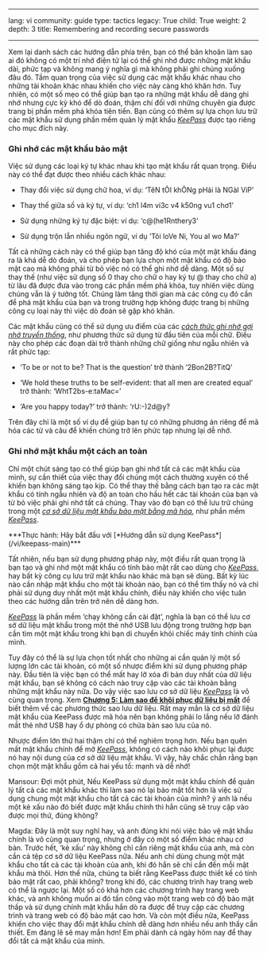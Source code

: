 

---

lang: vi
community: guide
type: tactics
legacy: True
child: True
weight: 2
depth: 3
title: Remembering and recording secure passwords

---

Xem lại danh sách các hướng dẫn phía trên, bạn có thể băn khoăn làm sao ai đó không có một trí nhớ điện tử lại có thể ghi nhớ được những mật khẩu dài, phức tạp và không mang ý nghĩa gì mà không phải ghi chúng xuống đâu đó. Tầm quan trọng của việc sử dụng các mật khẩu khác nhau cho những tài khoản khác nhau khiến cho việc này càng khó khăn hơn. Tuy nhiên, có một số mẹo có thể giúp bạn tạo ra những mật khẩu dễ dàng ghi nhớ nhưng cực kỳ khó để dò đoán, thậm chí đối với những chuyên gia được trang bị phần mềm phá khóa tiên tiến. Bạn cũng có thêm sự lựa chọn lưu trữ các mật khẩu sử dụng phần mềm quản l‎ý mật khẩu [*KeePass*](/vi/glossary#KeePass) được tạo riêng cho mục đích này.

### Ghi nhớ các mật khẩu bảo mật ###

Việc sử dụng các loại ký tự khác nhau khi tạo mật khẩu rất quan trọng. Điều này có thể đạt được theo nhiều cách khác nhau:

- Thay đổi việc sử dụng chữ hoa, ví dụ: ‘TêN tÔI khÔNg pHải là NGàI ViP’

- Thay thế giữa số và k‎ý tự, ví dụ: ‘ch1 l4m vi3c v4 k50ng vu1 chơ1’

- Sử dụng những k‎ý tự đặc biệt: ví dụ: ‘c@(he1Rnthery3’

- Sử dụng trộn lẫn nhiều ngôn ngữ, ví dụ ‘Tôi loVe Ni, You aI wo Ma?’

Tất cả những cách này có thể giúp bạn tăng độ khó của một mật khẩu đáng ra là khá dễ dò đoán, và cho phép bạn lựa chọn một mật khẩu có độ bảo mật cao mà không phải từ bỏ việc nó có thể ghi nhớ dễ dàng. Một số sự thay thế (như việc sử dụng số 0 thay cho chữ o hay k‎ý tự @ thay cho chữ a) từ lâu đã được đưa vào trong các phần mềm phá khóa, tuy nhiên việc dùng chúng vẫn là ý tưởng tốt. Chúng làm tăng thời gian mà các công cụ đó cần để phá mật khẩu của bạn và trong trường hợp không được trang bị những công cụ loại này thì việc dò đoán sẽ gặp khó khăn.

Các mật khẩu cũng có thể sử dụng ưu điểm của các [*cách thức ghi nhớ gợi nhớ truyền thống*](/vi/grossary#Mnemonic), như phương thức sử dụng từ đầu tiên của mỗi chữ.  Điều này cho phép các đoạn dài trở thành những chữ giống như ngẫu nhiên và rất phức tạp:

- ‘To be or not to be? That is the question’ trở thành ‘2Bon2B?TitQ’

- ‘We hold these truths to be self-evident: that all men are created equal’ trở thành: ‘WhtT2bs-e:taMac=’

- ‘Are you happy today?’ trở thành: ‘rU:-)2d@y?

Trên đây chỉ là một số ví dụ để giúp bạn tự có những phương án riêng để mã hóa các từ và câu để khiến chúng trở lên phức tạp nhưng lại dễ nhớ.

### Ghi nhớ mật khẩu một cách an toàn ###

Chỉ một chút sáng tạo có thể giúp bạn ghi nhớ tất cả các mật khẩu của mình, sự cần thiết của việc thay đổi chúng một cách thường xuyên có thể khiến bạn không sáng tạo kịp. Có thể thay thế bằng cách bạn tạo ra các mật khẩu có tính ngẫu nhiên và độ an toàn cho hầu hết các tài khoản của bạn và từ bỏ việc phải ghi nhớ tất cả chúng. Thay vào đó bạn có thể lưu trữ chúng trong một [*cơ sở dữ liệu mật khẩu bảo mật bằng mã hóa*](/vi/glossary#Secure_password_database), như phần mềm [*KeePass*](/vi/glossary#KeePass).

<div class="getstarted" markdown="1">
***Thực hành: Hãy bắt đầu với [*Hướng dẫn sử dụng KeePass*](/vi/keepass-main)***
</div>

Tất nhiên, nếu bạn sử dụng phương pháp này, một điều rất quan trọng là bạn tạo và ghi nhớ một mật khẩu có tính bảo mật rất cao dùng cho [*KeePass*](/vi/glossary#KeePass), hay bất kỳ công cụ lưu trữ mật khẩu nào khác mà bạn sẽ dùng. Bất kỳ lúc nào cần nhập mật khẩu cho một tài khoản nào, bạn có thể tìm thấy nó và chỉ phải sử dụng duy nhất một mật khẩu chính, điều này khiến cho việc tuân theo các hướng dẫn trên trở nên dễ dàng hơn.

[*KeePass*](/vi/glossary#KeePass) là phần mềm ‘chạy không cần cài đặt’, nghĩa là bạn có thể lưu cơ sở dữ liệu mật khẩu trong một thẻ nhớ USB lưu động trong trường hợp bạn cần tìm một mật khẩu trong khi bạn di chuyển khỏi chiếc máy tính chính của mình.

Tuy đây có thể là sự lựa chọn tốt nhất cho những ai cần quản l‎ý một số lượng lớn các tài khoản, có một số nhược điểm khi sử dụng phương pháp này. Đầu tiên là việc bạn có thể mất hay lỡ xóa đi bản duy nhất của dữ liệu mật khẩu, bạn sẽ không có cách nào truy cập vào các tài khoản bằng những mật khẩu này nữa. Do vậy việc sao lưu cơ sở dữ liệu [*KeePass*](/vi/glossary#KeePass) là vô cùng quan trọng. Xem [**Chương 5: Làm sao để khôi phục dữ liệu bị mất**](/vi/chuong-5) để biết thêm về các phương thức sao lưu dữ liệu. Rất may mắn là cơ sở dữ liệu mật khẩu của KeePass được mã hóa nên bạn không phải lo lắng nếu lỡ đánh mất thẻ nhớ USB hay ổ dự phòng có chứa bản sao lưu của nó.

Nhược điểm lớn thứ hai thậm chí có thể nghiêm trọng hơn. Nếu bạn quên mất mật khẩu chính để mở [*KeePass*](/vi/glossary#KeePass), không có cách nào khôi phục lại được nó hay nội dung của cơ sở dữ liệu mật khẩu. Vì vậy, hãy chắc chắn rằng bạn chọn một mật khẩu gồm cả hai yếu tố: mạnh và dễ nhớ!

<div class="background" markdown="1">
Mansour: Đợi một phút, Nếu KeePass sử dụng một mật khẩu chính để quản l‎ý tất cả các mật khẩu khác thì làm sao nó lại bảo mật tốt hơn là việc sử dụng chung một mật khẩu cho tất cả các tài khoản của mình? ý anh là nếu một kẻ xấu nào đó biết được mật khẩu chính thì hắn cũng sẽ truy cập vào được mọi thứ, đúng không?

Magda: Đây là một suy nghĩ hay, và anh đúng khi nói việc bảo vệ mật khẩu chính là vô cùng quan trọng, nhưng ở đây có một số điểm khác nhau cơ bản. Trước hết, ‘kẻ xấu’ này không chỉ cần riêng mật khẩu của anh, mà còn cần cả tệp cơ sở dữ liệu KeePass nữa. Nếu anh chỉ dùng chung một mật khẩu cho tất cả các tài khoản của anh, khi đó hắn sẽ chỉ cần đến mỗi mật khẩu mà thôi. Hơn thế nữa, chúng ta biết rằng KeePass được thiết kế có tính bảo mật rất cao, phải không? trong khi đó, các chương trình hay trang web có thể là ngược lại. Một số có khá hơn các chương trình hay trang web khác, và anh không muốn ai đó tấn công vào một trang web có độ bảo mật thấp và sử dụng chính mật khẩu hắn dò ra được để truy cập các chương trình và trang web có độ bảo mật cao hơn. Và còn một điều nữa, KeePass khiến cho việc thay đổi mật khẩu chính dễ dàng hơn nhiều nếu anh thấy cần thiết. Em đáng lẽ sẽ may mắn hơn! Em phải dành cả ngày hôm nay để thay đổi tất cả mật khẩu của mình.
</div>

